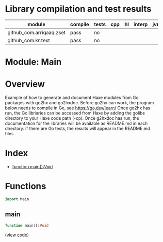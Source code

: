 # Library compilation and test results



| module | compile | tests | cpp | hl | interp | jvm | 
| --- | --- | --- | --- | --- | --- | --- |
| github_com.arriqaaq.zset | pass | no |  |  |  |  |
| github_com.kr.text | pass | no |  |  |  |  |

# Module: Main


# Overview


Example of how to generate and document Haxe modules from Go packages with go2hx and go2hxdoc. Before go2hx can work, the program below needs to compile in Go, see https://go.dev/learn/ Once go2hx has run, the Go libriaries can be accessed from Haxe by adding the golibs directory to your Haxe code path \(\-cp\). Once g2hxdoc has run, the documentation for the libraries will be available as README.md in each directory. if there are Go tests, the results will appear in the README.md files. 


# Index


- [function main\(\):Void](<#main>)

# Functions


```haxe
import Main
```


## main


```haxe
function main():Void
```


 


[\(view code\)](<./Main.hx#L19>)

